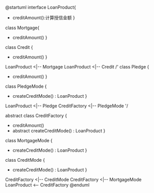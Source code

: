 @startuml
interface LoanProduct{
  + creditAmount():计算授信金额
}

class Mortgage{
  + creditAmount()
}

class Credit {
  + creditAmount()
}

LoanProduct <|-- Mortgage
LoanProduct <|-- Credit
/'
class Pledge {
  + creditAmount()
}

class PledgeMode {
  + createCreditMode() : LoanProduct
}

LoanProduct <|-- Pledge
CreditFactory <|-- PledgeMode
'/

abstract class CreditFactory {
  + creditAmount()
  + abstract createCreditMode() : LoanProduct
}

class MortgageMode {
  + createCreditMode() : LoanProduct
}

class CreditMode {
  + createCreditMode() : LoanProduct
}




CreditFactory <|-- CreditMode
CreditFactory <|-- MortgageMode
LoanProduct <-- CreditFactory
@enduml